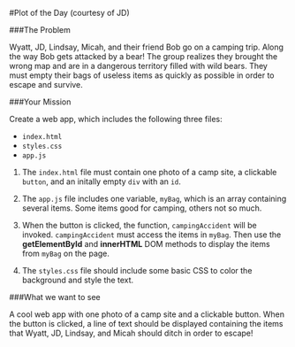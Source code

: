 #Plot of the Day (courtesy of JD)

###The Problem

Wyatt, JD, Lindsay, Micah, and their friend Bob go on a camping trip. Along the way Bob gets attacked by a bear! The group realizes they brought the wrong map and are in a dangerous territory filled with wild bears. They must empty their bags of useless items as quickly as possible in order to escape and survive.

###Your Mission

Create a web app, which includes the following three files:
 + `index.html`
 + `styles.css`
 + `app.js`

1. The `index.html` file must contain one photo of a camp site, a clickable `button`, and an initally empty `div` with an `id`.

2. The `app.js` file includes one variable, `myBag`, which is an array containing several items. Some items good for camping, others not so much.

3. When the button is clicked, the function, `campingAccident` will be invoked. `campingAccident` must access the items in `myBag`. Then use the **getElementById** and **innerHTML** DOM methods to display the items from `myBag` on the page.

4. The `styles.css` file should include some basic CSS to color the background and style the text.

###What we want to see

A cool web app with one photo of a camp site and a clickable button. When the button is clicked, a line of text should be displayed containing the items that Wyatt, JD, Lindsay, and Micah should ditch in order to escape!
